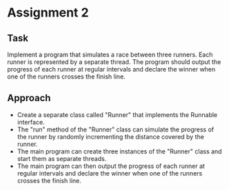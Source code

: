 # Assignment 2

## Task
Implement a program that simulates a race between three runners.
Each runner is represented by a separate thread. The program should output the progress of each runner at regular intervals and declare the winner when one of the runners crosses the finish line.

## Approach
- Create a separate class called "Runner" that implements the Runnable interface.
- The "run" method of the "Runner" class can simulate the progress of the runner by randomly incrementing the distance covered by the runner.
- The main program can create three instances of the "Runner" class and start them as separate threads.
- The main program can then output the progress of each runner at regular intervals and declare the winner when one of the runners crosses the finish line.
